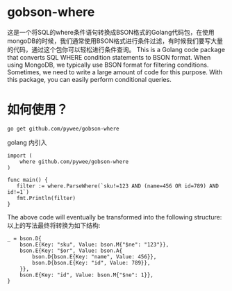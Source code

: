 # gobson-where

这是一个将SQL的where条件语句转换成BSON格式的Golang代码包，在使用mongoDB的时候，我们通常使用BSON格式进行条件过滤，有时候我们要写大量的代码，通过这个包你可以轻松进行条件查询。
This is a Golang code package that converts SQL WHERE condition statements to BSON format. When using MongoDB, we typically use BSON format for filtering conditions. Sometimes, we need to write a large amount of code for this purpose. With this package, you can easily perform conditional queries.


# 如何使用？

```golang
go get github.com/pywee/gobson-where
```

golang 内引入
```golang
import (
    where github.com/pywee/gobson-where
)

func main() {
   filter := where.ParseWhere(`sku!=123 AND (name=456 OR id=789) AND id!=1`) 
   fmt.Println(filter)
}

```

The above code will eventually be transformed into the following structure:
以上的写法最终将转换为如下结构:

```
_ = bson.D{
    bson.E{Key: "sku", Value: bson.M{"$ne": "123"}},
    bson.E{Key: "$or", Value: bson.A{
        bson.D{bson.E{Key: "name", Value: 456}},
        bson.D{bson.E{Key: "id", Value: 789}},
    }},
    bson.E{Key: "id", Value: bson.M{"$ne": 1}},
}
```
